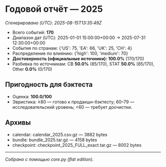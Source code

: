# Годовой отчёт — 2025

_Сгенерировано (UTC): 2025-08-15T13:35:49Z_

- Всего событий: **170**
- Диапазон дат (UTC): 2025-01-01 15:00:00+00:00 → 2025-07-31 12:30:00+00:00
- События по странам: {'US': 75, 'EA': 66, 'UK': 25, 'CH': 4}
- Распределение по влиянию: {'high': 100, 'medium': 70}
- **Достоверность (официальные источники): 100.0%** (170/170)
- Разбивка по источникам: CB **50.0%** (85/170), STAT **50.0%** (85/170), Other **0.0%** (0/170)

## Пригодность для бэктеста
- Оценка: **100.0/100**
- Эвристика: ≥80 — готово к продакшн-бэктесту; 60–79 — исследовательский уровень; <60 — требует доочистки.

## Архивы
- calendar: calendar_2025.csv.gz — 3882 bytes
- bundle: bundle_2025.tar.gz — 4158 bytes
- checkpoint: checkpoint_2025_FULL_exact.tar.gz — 8002 bytes

---
*Собрано с помощью core.py (flat edition).*
